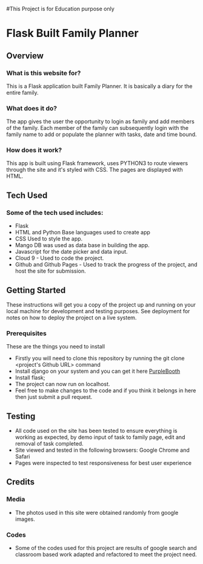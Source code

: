 #This Project is for Education purpose only

# Flask Built Family Planner

## Overview

### What is this website for?

This is a Flask application built Family Planner. It is basically a diary for the entire family.

### What does it do?

The app gives the user the opportunity to login as family and add members of the family. Each member of the family can subsequently login with the family name to add or populate the planner with tasks, date and time bound. 

### How does it work?

This app is built using Flask framework, uses PYTHON3 to route viewers through the site and it's styled with CSS. The pages are displayed with HTML.

## Tech Used

### Some of the tech used includes:

* Flask
* HTML and Python
Base languages used to create app
* CSS
Used to style the app.
* Mango DB was used as data base in building the app.
* Javascript for the date picker and data input.
* Cloud 9 - Used to code the project.
* Github and Github Pages - Used to track the progress of the project, and host the site for submission.



## Getting Started

These instructions will get you a copy of the project up and running on your local machine for development and testing purposes. See deployment for notes on how to deploy the project on a live system.

### Prerequisites
These are the things you need to install

* Firstly you will need to clone this repository by running the git clone <project's Github URL> command
* Install django on your system and you can get it here [PurpleBooth](https://www.djangoproject.com/download/)
* Install flask;
* The project can now run on localhost.
* Feel free to make changes to the code and if you think it belongs in here then just submit a pull request.

## Testing

* All code used on the site has been tested to ensure everything is working as expected, by demo input of task to family page, edit and removal of task completed.
* Site viewed and tested in the following browsers:
Google Chrome and Safari
* Pages were inspected to test responsiveness for best user experience

## Credits

### Media

* The photos used in this site were obtained randomly from google images.

### Codes

* Some of the codes used for this project are results of google search and classroom based work adapted and refactored to meet the project need.
